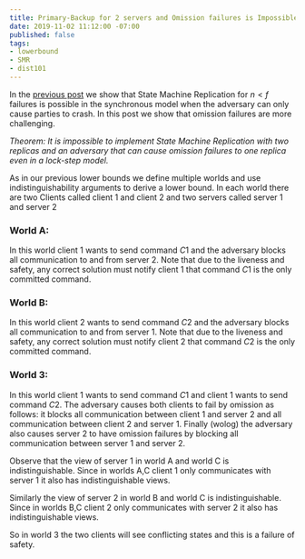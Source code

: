 ```yaml
---
title: Primary-Backup for 2 servers and Omission failures is Impossible
date: 2019-11-02 11:12:00 -07:00
published: false
tags:
- lowerbound
- SMR
- dist101
---
```


In the [previous post](https://decentralizedthoughts.github.io/2019-11-01-primary-backup/) we show that State Machine Replication for $n<f$ failures is possible in the synchronous model when the adversary can only cause parties to crash. In this post we show that omission failures are more challenging.

*Theorem: It is impossible to implement State Machine Replication with two replicas and an adversary that can cause omission failures to one replica even in a lock-step model.* 

As in our previous lower bounds we define multiple worlds and use indistinguishability arguments to derive a lower bound. In each world there are two Clients called client $1$ and client $2$ and two servers called server $1$ and server $2$

### World A:
In this world client $1$ wants to send command $C1$ and the adversary blocks all communication to and from server $2$. Note that due to the liveness and safety, any correct solution must notify client $1$ that command $C1$ is the only committed command.

### World B:
In this world client $2$ wants to send command $C2$ and the adversary blocks all communication to and from server $1$. Note that due to the liveness and safety, any correct solution must notify client $2$ that command $C2$ is the only committed command.

### World 3:
In this world client $1$ wants to send command $C1$ and client $1$ wants to send command $C2$. The adversary causes both clients to fail by omission as follows: it blocks all communication between client $1$ and server $2$ and all communication between client $2$ and server $1$. Finally (wolog) the adversary also causes server 2 to have omission failures by blocking all communication between server $1$ and server $2$.


Observe that the view of server 1 in world A and world C is indistinguishable. Since in worlds A,C client 1 only communicates with server 1 it also has indistinguishable views.

Similarly the view of server 2 in world B and world C is indistinguishable. Since in worlds B,C client 2 only communicates with server 2 it also has indistinguishable views.

So in world 3 the two clients will see conflicting states and this is a failure of safety.
